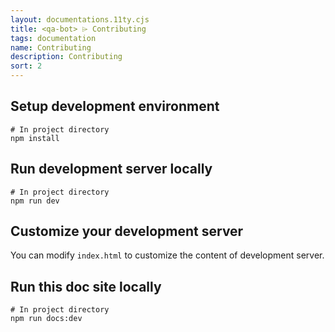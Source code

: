 ```yaml
---
layout: documentations.11ty.cjs
title: <qa-bot> ⌲ Contributing
tags: documentation
name: Contributing
description: Contributing
sort: 2
---
```

## Setup development environment
```shell
# In project directory
npm install
```

## Run development server locally
```shell
# In project directory
npm run dev
```

## Customize your development server
You can modify `index.html` to customize the content of development server.

<qa-bot server="https://docsbot.jina.ai" site="https://docs.jina.ai"></qa-bot>

## Run this doc site locally 
```shell
# In project directory
npm run docs:dev
```


<style>
    qa-bot {
        position: fixed; 
        left: 2rem; 
    }
    qa-bot:not(:defined) { display: none; }
</style>
